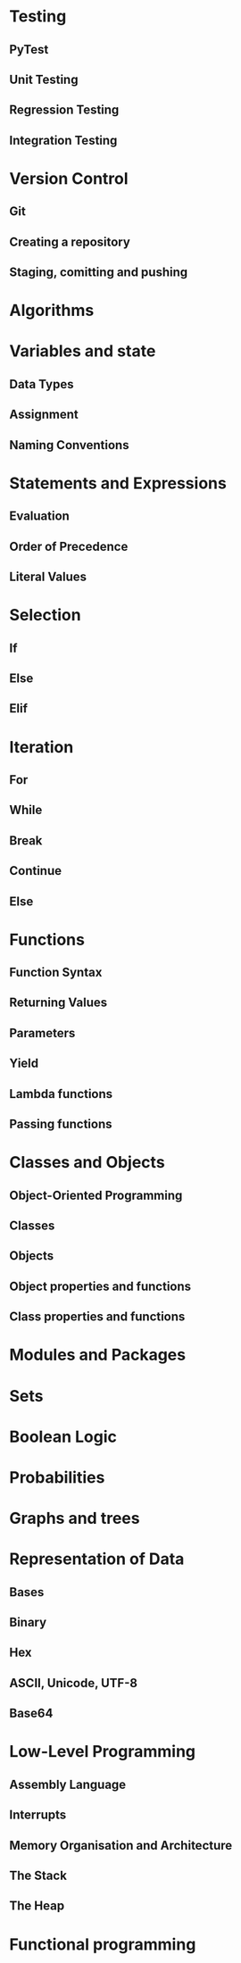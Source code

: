 



# Testing
## PyTest
## Unit Testing
## Regression Testing
## Integration Testing

# Version Control
## Git
## Creating a repository
## Staging, comitting and pushing

# Algorithms


# Variables and state
## Data Types
## Assignment
## Naming Conventions
# Statements and Expressions
## Evaluation
## Order of Precedence
## Literal Values
# Selection
## If
## Else
## Elif
# Iteration
## For
## While
## Break
## Continue
## Else
# Functions
## Function Syntax
## Returning Values
## Parameters
## Yield
## Lambda functions
## Passing functions
# Classes and Objects
## Object-Oriented Programming
## Classes
## Objects
## Object properties and functions
## Class properties and functions
# Modules and Packages

# Sets
# Boolean Logic
# Probabilities
# Graphs and trees
# Representation of Data
## Bases
## Binary
## Hex
## ASCII, Unicode, UTF-8
## Base64

# Low-Level Programming
## Assembly Language
## Interrupts
## Memory Organisation and Architecture
## The Stack 
## The Heap
# Functional programming
